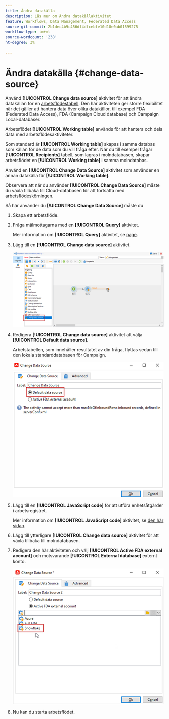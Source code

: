 ```yaml
---
title: Ändra datakälla
description: Läs mer om Ändra datakällaktivitet
feature: Workflows, Data Management, Federated Data Access
source-git-commit: 2b1dec4b9c456df4dfcebfe10d18e0ab01599275
workflow-type: tm+mt
source-wordcount: '238'
ht-degree: 3%

---
```


# Ändra datakälla {#change-data-source}

Använd **[!UICONTROL Change data source]** aktivitet för att ändra datakällan för en [arbetsflödestabell](use-workflow-data.md#workflow-temporary-work-table). Den här aktiviteten ger större flexibilitet när det gäller att hantera data över olika datakällor, till exempel FDA (Federated Data Access), FDA (Campaign Cloud database) och Campaign Local-databaser.

Arbetsflödet **[!UICONTROL Working table]** används för att hantera och dela data med arbetsflödesaktiviteter.

Som standard är **[!UICONTROL Working table]** skapas i samma databas som källan för de data som du vill fråga efter.
När du till exempel frågar **[!UICONTROL Recipients]** tabell, som lagras i molndatabasen, skapar arbetsflödet en **[!UICONTROL Working table]** i samma molndatabas.

Använd en **[!UICONTROL Change Data Source]** aktivitet som använder en annan datakälla för **[!UICONTROL Working table]**.

Observera att när du använder **[!UICONTROL Change Data Source]** måste du växla tillbaka till Cloud-databasen för att fortsätta med arbetsflödeskörningen.

Så här använder du **[!UICONTROL Change Data Source]** måste du

1. Skapa ett arbetsflöde.

1. Fråga målmottagarna med en **[!UICONTROL Query]** aktivitet.

   Mer information om **[!UICONTROL Query]** aktivitet, se [page](query.md#create-a-query).

1. Lägg till en **[!UICONTROL Change data source]** aktivitet.

   ![](assets/change-data-source.png)

1. Redigera **[!UICONTROL Change data source]** aktivitet att välja **[!UICONTROL Default data source]**.

   Arbetstabellen, som innehåller resultatet av din fråga, flyttas sedan till den lokala standarddatabasen för Campaign.

   ![](assets/change-data-source_2.png)

1. Lägg till en **[!UICONTROL JavaScript code]** för att utföra enhetsåtgärder i arbetsregistret.

   Mer information om **[!UICONTROL JavaScript code]** aktivitet, se [den här sidan](sql-code-and-javascript-code.md#javascript-code).

1. Lägg till ytterligare **[!UICONTROL Change data source]** aktivitet för att växla tillbaka till molndatabasen.

1. Redigera den här aktiviteten och välj **[!UICONTROL Active FDA external account]** och motsvarande **[!UICONTROL External database]** externt konto.

   ![](assets/change-data-source_3.png)

1. Nu kan du starta arbetsflödet.
